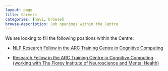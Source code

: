 ```yaml
---
layout: page
title: Careers
categories: [navi, browse]
browse-description: Job openings within the Centre
---
```

We are looking to fill the following positions within the Centre:

* [NLP Research Fellow in the ARC Training Centre in Cognitive Computing](http://jobs.unimelb.edu.au/caw/en/job/897690/research-fellow)

* [Research Fellow in the ARC Training Centre in Cognitive Computing (working with The Florey Institute of Neuroscience and Mental Health)](http://jobs.unimelb.edu.au/caw/en/job/897757/postdoctoral-research-fellow)
